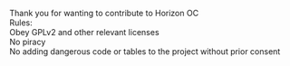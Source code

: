 Thank you for wanting to contribute to Horizon OC<br>
Rules: <br>
Obey GPLv2 and other relevant licenses<br>
No piracy<br>
No adding dangerous code or tables to the project without prior consent<br>
